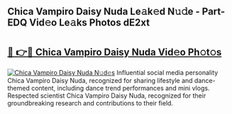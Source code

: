 ## Chica Vampiro Daisy Nuda Le𝚊k𝚎d N𝚞𝚍e - Part-EDQ Vid𝚎o Le𝚊ks Photos dE2xt

# <h2><a href="http://fbfhw9.evod.top/?m=Chica+Vampiro+Daisy+Nuda">🔗 👉🔴 Chica Vampiro Daisy Nuda Vid𝚎o Ph𝚘t𝚘s</a></h2>

[![Chica Vampiro Daisy Nuda N𝚞d𝚎s](https://i.imgur.com/8V9OHl7.gif)](http://fbfhw9.evod.top/?m=Chica+Vampiro+Daisy+Nuda)
Influential social media personality Chica Vampiro Daisy Nuda, recognized for sharing lifestyle and dance-themed content, including dance trend performances and mini vlogs. Respected scientist Chica Vampiro Daisy Nuda, recognized for their groundbreaking research and contributions to their field. 
